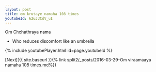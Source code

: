 ```yaml
---
layout: post
title: om krutaye namaha 108 times
youtubeId: 62uJ3CdV_uI
---
```

 
 
Om Chchathraya nama 
 
 -  Who reduces discomfort like an umbrella 
 
  
 
  
 
 
 
 
 
 


{% include youtubePlayer.html id=page.youtubeId %}
 
[Next]({{ site.baseurl }}{% link  split2/_posts/2016-03-29-Om viraamaaya namaha 108 times.md%})
 

